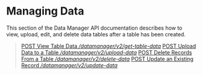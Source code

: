 # Managing Data

This section of the Data Manager API documentation describes how to view, upload, edit, and delete data tables after a table has been created.

> [POST View Table Data */datamanager/v2/get-table-data*](./get-table-data/post.md)
> [POST Upload Data to a Table */datamanager/v2/upload-data*](./upload-data/post.md)
> [POST Delete Records From a Table */datamanager/v2/delete-data*](./delete-data/post.md)
> [POST Update an Existing Record */datamanager/v2/update-data*](./update-data/post.md)
